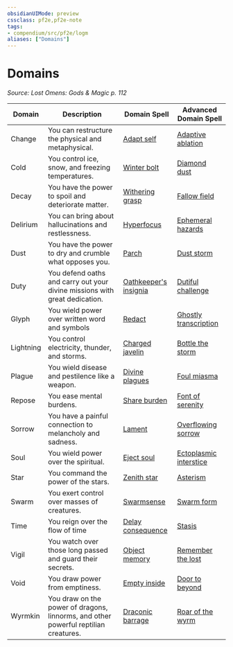 ```yaml
---
obsidianUIMode: preview
cssclass: pf2e,pf2e-note
tags:
- compendium/src/pf2e/logm
aliases: ["Domains"]
---
```

# Domains  
*Source: Lost Omens: Gods & Magic p. 112*  

| Domain | Description | Domain Spell | Advanced Domain Spell |
|--------|-------------|--------------|-----------------------|
| Change | You can restructure the physical and metaphysical. | [Adapt self](../../Compendium/spells/adapt-self-logm.md) | [Adaptive ablation](../../Compendium/spells/adaptive-ablation-logm.md) |
| Cold | You control ice, snow, and freezing temperatures. | [Winter bolt](../../Compendium/spells/winter-bolt-logm.md) | [Diamond dust](../../Compendium/spells/diamond-dust-logm.md) |
| Decay | You have the power to spoil and deteriorate matter. | [Withering grasp](../../Compendium/spells/withering-grasp-logm.md) | [Fallow field](../../Compendium/spells/fallow-field-logm.md) |
| Delirium | You can bring about hallucinations and restlessness. | [Hyperfocus](../../Compendium/spells/hyperfocus-logm.md) | [Ephemeral hazards](../../Compendium/spells/ephemeral-hazards-logm.md) |
| Dust | You have the power to dry and crumble what opposes you. | [Parch](../../Compendium/spells/parch-logm.md) | [Dust storm](../../Compendium/spells/dust-storm-logm.md) |
| Duty | You defend oaths and carry out your divine missions with great dedication. | [Oathkeeper's insignia](../../Compendium/spells/oathkeepers-insignia-logm.md) | [Dutiful challenge](../../Compendium/spells/dutiful-challenge-logm.md) |
| Glyph | You wield power over written word and symbols | [Redact](../../Compendium/spells/redact-logm.md) | [Ghostly transcription](../../Compendium/spells/ghostly-transcription-logm.md) |
| Lightning | You control electricity, thunder, and storms. | [Charged javelin](../../Compendium/spells/charged-javelin-logm.md) | [Bottle the storm](../../Compendium/spells/bottle-the-storm-logm.md) |
| Plague | You wield disease and pestilence like a weapon. | [Divine plagues](../../Compendium/spells/divine-plagues-logm.md) | [Foul miasma](../../Compendium/spells/foul-miasma-logm.md) |
| Repose | You ease mental burdens. | [Share burden](../../Compendium/spells/share-burden-logm.md) | [Font of serenity](../../Compendium/spells/font-of-serenity-logm.md) |
| Sorrow | You have a painful connection to melancholy and sadness. | [Lament](../../Compendium/spells/lament-logm.md) | [Overflowing sorrow](../../Compendium/spells/overflowing-sorrow-logm.md) |
| Soul | You wield power over the spiritual. | [Eject soul](../../Compendium/spells/eject-soul-logm.md) | [Ectoplasmic interstice](../../Compendium/spells/ectoplasmic-interstice-logm.md) |
| Star | You command the power of the stars. | [Zenith star](../../Compendium/spells/zenith-star-logm.md) | [Asterism](../../Compendium/spells/asterism-logm.md) |
| Swarm | You exert control over masses of creatures. | [Swarmsense](../../Compendium/spells/swarmsense-logm.md) | [Swarm form](../../Compendium/spells/swarm-form-logm.md) |
| Time | You reign over the flow of time | [Delay consequence](../../Compendium/spells/delay-consequence-logm.md) | [Stasis](../../Compendium/spells/stasis-logm.md) |
| Vigil | You watch over those long passed and guard their secrets. | [Object memory](../../Compendium/spells/object-memory-logm.md) | [Remember the lost](../../Compendium/spells/remember-the-lost-logm.md) |
| Void | You draw power from emptiness. | [Empty inside](../../Compendium/spells/empty-inside-logm.md) | [Door to beyond](../../Compendium/spells/door-to-beyond-logm.md) |
| Wyrmkin | You draw on the power of dragons, linnorms, and other powerful reptilian creatures. | [Draconic barrage](../../Compendium/spells/draconic-barrage-logm.md) | [Roar of the wyrm](../../Compendium/spells/roar-of-the-wyrm-logm.md) |